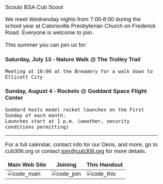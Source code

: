 Scouts BSA Cub Scout
<style>
*
{
 font-size:14pt;
 font-family:Helvetica;
}
footer{display:none;}
h1
{
    margin:0;
    font-size:4em;
}
table, th, td {border:0;}
/*header, aside, footer{display:none;}*/

</style>

We meet Wednesday nights from 7:00-8:00 during the school year at Catonsville Presbyterian Church on Frederick Road. Everyone is welcome to join.

This summer you can join us for:

### <i class="fas fa-leaf"></i> Saturday, July 13 - Nature Walk @ The Trolley Trail

    Meeting at 10:00 at the Breadery for a walk down to Ellicott City

### <i class="fas fa-rocket"></i> Sunday, August 4 - Rockets @ Goddard Space Flight Center

    Goddard hosts model rocket launches on the First Sunday of each month.
    Launches start at 1 p.m. (weather, security conditions permitting)

----

For a full calendar, contact info for our Dens, and more, go to cub306.org or contact join@cub306.org for more details.

| Main Web Site | Joining | This Handout |
| ---- | ---- | ---- |
| ![code_main][code_main] | ![code_join][code_join] | ![code_this][code_this] |


[code_main]: /cgi-bin/qrc.cgi?size=128&path=index.md "Pack 306 Web site"
[code_join]: /cgi-bin/qrc.cgi?size=128&path=join.md "Info on joining Pack 306"
[code_this]: /cgi-bin/qrc.cgi?size=128&path=events/2019-2020/4thjuly-handout.md "This flyer"